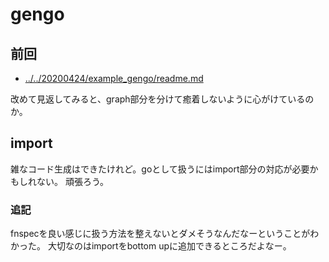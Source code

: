 # gengo

## 前回

- [../../20200424/example_gengo/readme.md](../../20200424/example_gengo/readme.md)

改めて見返してみると、graph部分を分けて癒着しないように心がけているのか。


## import

雑なコード生成はできたけれど。goとして扱うにはimport部分の対応が必要かもしれない。
頑張ろう。

### 追記

fnspecを良い感じに扱う方法を整えないとダメそうなんだなーということがわかった。
大切なのはimportをbottom upに追加できるところだよなー。


